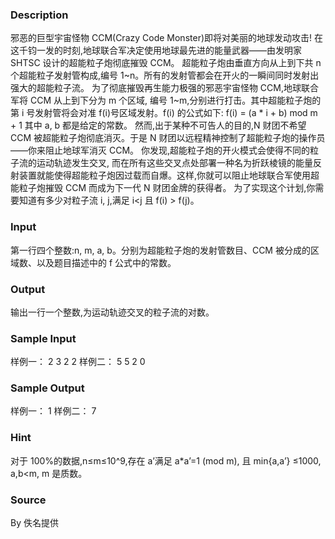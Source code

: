 
### Description
邪恶的巨型宇宙怪物 CCM(Crazy Code Monster)即将对美丽的地球发动攻击!
在这千钧一发的时刻,地球联合军决定使用地球最先进的能量武器——由发明家 SHTSC 设计的超能粒子炮彻底摧毁 CCM。
超能粒子炮由垂直方向从上到下共 n 个超能粒子发射管构成,编号 1~n。所有的发射管都会在开火的一瞬间同时发射出强大的超能粒子流。
为了彻底摧毁再生能力极强的邪恶宇宙怪物 CCM,地球联合军将 CCM 从上到下分为 m 个区域, 编号 1~m,分别进行打击。其中超能粒子炮的第 i 号发射管将会对准 f(i)号区域发射。f(i) 的公式如下:
f(i) = (a * i + b) mod m + 1
其中 a, b 都是给定的常数。
然而,出于某种不可告人的目的,N 财团不希望 CCM 被超能粒子炮彻底消灭。于是 N 财团以远程精神控制了超能粒子炮的操作员——你来阻止地球军消灭 CCM。
你发现,超能粒子炮的开火模式会使得不同的粒子流的运动轨迹发生交叉, 而在所有这些交叉点处部署一种名为折跃棱镜的能量反射装置就能使得超能粒子炮因过载而自爆。这样,你就可以阻止地球联合军使用超能粒子炮摧毁 CCM 而成为下一代 N 财团金牌的获得者。
为了实现这个计划,你需要知道有多少对粒子流 i, j,满足 i<j 且 f(i) > f(j)。

### Input
第一行四个整数:n, m, a, b。分别为超能粒子炮的发射管数目、CCM 被分成的区域数、以及题目描述中的 f 公式中的常数。

### Output
输出一行一个整数,为运动轨迹交叉的粒子流的对数。

### Sample Input
样例一：
2 3 2 2
样例二：
5 5 2 0

### Sample Output
样例一：
1
样例二：
7

### Hint
对于 100%的数据,n≤m≤10^9,存在 a’满足 a*a’=1 (mod m), 且 min{a,a’} ≤1000, a,b<m, m 是质数。

### Source
By 佚名提供